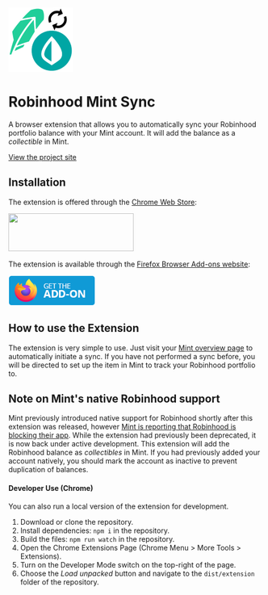 <img src="https://raw.githubusercontent.com/pkmnct/robinhood-mint-sync-chrome/master/public/images/icon512.png" alt="Mint and Robinhood Sync Icon" width="128" height="128">

# Robinhood Mint Sync

A browser extension that allows you to automatically sync your Robinhood portfolio balance with your Mint account. It will add the balance as a _collectible_ in Mint.

[View the project site](https://pkmnct.github.io/robinhood-mint-sync-chrome/)

## Installation

The extension is offered through the [Chrome Web Store](https://chrome.google.com/webstore/detail/robinhood-mint-integratio/mogflmdandlpjobbddhopcggkjoggpdo):

[<img src="https://raw.githubusercontent.com/pkmnct/robinhood-mint-sync-chrome/master/images/chrome-web-store.png" alt="" width="248" height="75">](https://chrome.google.com/webstore/detail/robinhood-mint-integratio/mogflmdandlpjobbddhopcggkjoggpdo)

The extension is available through the [Firefox Browser Add-ons website](https://addons.mozilla.org/en-US/firefox/addon/robinhood-mint-sync/):

[<img src="https://raw.githubusercontent.com/pkmnct/robinhood-mint-sync-chrome/master/images/firefox-button.png" alt="">](https://addons.mozilla.org/en-US/firefox/addon/robinhood-mint-sync/)

## How to use the Extension

The extension is very simple to use. Just visit your [Mint overview page](https://mint.intuit.com/overview.event) to automatically initiate a sync. If you have not performed a sync before, you will be directed to set up the item in Mint to track your Robinhood portfolio to.

## Note on Mint's native Robinhood support

Mint previously introduced native support for Robinhood shortly after this extension was released, however [Mint is reporting that Robinhood is blocking their app](https://help.mint.com/Featured-Questions/2090847861/Known-Issue-Robinhood-Error-102-105-155.htm). While the extension had previously been deprecated, it is now back under active development. This extension will add the Robinhood balance as _collectibles_ in Mint. If you had previously added your account natively, you should mark the account as inactive to prevent duplication of balances.

#### Developer Use (Chrome)

You can also run a local version of the extension for development.

1. Download or clone the repository.
2. Install dependencies: `npm i` in the repository.
3. Build the files: `npm run watch` in the repository.
4. Open the Chrome Extensions Page (Chrome Menu > More Tools > Extensions).
5. Turn on the Developer Mode switch on the top-right of the page.
6. Choose the _Load unpacked_ button and navigate to the `dist/extension` folder of the repository.

